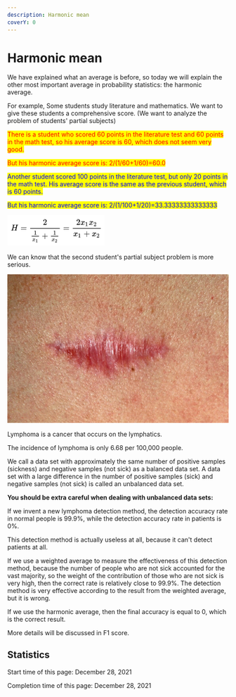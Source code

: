 ```yaml
---
description: Harmonic mean
coverY: 0
---
```


# Harmonic mean

We have explained what an average is before, so today we will explain the other most important average in probability statistics: the harmonic average.

For example, Some students study literature and mathematics. We want to give these students a comprehensive score. (We want to analyze the problem of students' partial subjects)

<mark style="color:red;">There is a student who scored 60 points in the literature test and 60 points in the math test, so his average score is 60, which does not seem very good.</mark>

<mark style="color:red;">But his harmonic average score is: 2/(1/60+1/60)=60.0</mark>

<mark style="color:blue;">Another student scored 100 points in the literature test, but only 20 points in the math test. His average score is the same as the previous student, which is 60 points.</mark>

<mark style="color:blue;">But his harmonic average score is: 2/(1/100+1/20)=33.33333333333333</mark>

![binary harmonic mean definition](<../.gitbook/assets/image (19) (1) (1).png>)

We can know that the second student's partial subject problem is more serious.



![Lymphoma](<../.gitbook/assets/image (6) (1).png>)

Lymphoma is a cancer that occurs on the lymphatics.

The incidence of lymphoma is only 6.68 per 100,000 people.

We call a data set with approximately the same number of positive samples (sickness) and negative samples (not sick) as a balanced data set. A data set with a large difference in the number of positive samples (sick) and negative samples (not sick) is called an unbalanced data set.

**You should be extra careful when dealing with unbalanced data sets:**

If we invent a new lymphoma detection method, the detection accuracy rate in normal people is 99.9%, while the detection accuracy rate in patients is 0%.

This detection method is actually useless at all, because it can't detect patients at all.

If we use a weighted average to measure the effectiveness of this detection method, because the number of people who are not sick accounted for the vast majority, so the weight of the contribution of those who are not sick is very high, then the correct rate is relatively close to 99.9%. The detection method is very effective according to the result from the weighted average, but it is wrong.

If we use the harmonic average, then the final accuracy is equal to 0, which is the correct result.

More details will be discussed in F1 score.

## Statistics

Start time of this page: December 28, 2021

Completion time of this page: December 28, 2021
